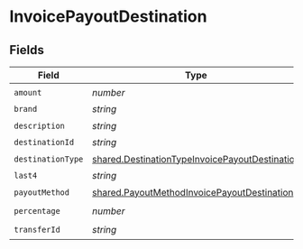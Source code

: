 # InvoicePayoutDestination


## Fields

| Field                                                                                                                   | Type                                                                                                                    | Required                                                                                                                | Description                                                                                                             |
| ----------------------------------------------------------------------------------------------------------------------- | ----------------------------------------------------------------------------------------------------------------------- | ----------------------------------------------------------------------------------------------------------------------- | ----------------------------------------------------------------------------------------------------------------------- |
| `amount`                                                                                                                | *number*                                                                                                                | :heavy_check_mark:                                                                                                      | N/A                                                                                                                     |
| `brand`                                                                                                                 | *string*                                                                                                                | :heavy_minus_sign:                                                                                                      | N/A                                                                                                                     |
| `description`                                                                                                           | *string*                                                                                                                | :heavy_check_mark:                                                                                                      | N/A                                                                                                                     |
| `destinationId`                                                                                                         | *string*                                                                                                                | :heavy_minus_sign:                                                                                                      | N/A                                                                                                                     |
| `destinationType`                                                                                                       | [shared.DestinationTypeInvoicePayoutDestination](../../../sdk/models/shared/destinationtypeinvoicepayoutdestination.md) | :heavy_check_mark:                                                                                                      | N/A                                                                                                                     |
| `last4`                                                                                                                 | *string*                                                                                                                | :heavy_minus_sign:                                                                                                      | N/A                                                                                                                     |
| `payoutMethod`                                                                                                          | [shared.PayoutMethodInvoicePayoutDestination](../../../sdk/models/shared/payoutmethodinvoicepayoutdestination.md)       | :heavy_check_mark:                                                                                                      | N/A                                                                                                                     |
| `percentage`                                                                                                            | *number*                                                                                                                | :heavy_check_mark:                                                                                                      | N/A                                                                                                                     |
| `transferId`                                                                                                            | *string*                                                                                                                | :heavy_check_mark:                                                                                                      | N/A                                                                                                                     |